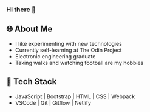 ### Hi there 👋

<!--
**ditod1/ditod1** is a ✨ _special_ ✨ repository because its `README.md` (this file) appears on your GitHub profile.

Here are some ideas to get you started:

- 🔭 I’m currently working on ...
- 🌱 I’m currently learning ...
- 👯 I’m looking to collaborate on ...
- 🤔 I’m looking for help with ...
- 💬 Ask me about ...
- 📫 How to reach me: ...
- 😄 Pronouns: ...
- ⚡ Fun fact: ...
-->

## 🌐 About Me <a name="built-with"></a>
  <ul>
    <li>I like experimenting with new technologies</li>
    <li>Currently self-learning at The Odin Project</li>
    <li>Electronic engineering graduate</li>
    <li>Taking walks and watching football are my hobbies</li>
  </ul>
  
## 🔨 Tech Stack <a name="built-with"></a>
  <ul>
	   <li>JavaScript | Bootstrap | HTML | CSS | Webpack  </li>
	   <li>VSCode | Git | Gitflow | Netlify</li>
  </ul>
